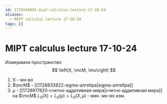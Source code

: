 ```yaml
---
id: 1729144491-mipt-calculus-lecture-17-10-24
aliases:
  - MIPT calculus lecture 17-10-24
tags: []
---
```


# MIPT calculus lecture 17-10-24
Измеримое пространство
$$
\left(X, \mcM, \mu\right)
$$
1. X - мн-во
2. $\mcM$ - [[1728833822-sigma-алгебра|sigma-алгебра]]
3. $\mu$ - [[1728917820-счетно-аддитивная-мера|счетно аддитивная мера]] на  $\mcM$
 $L_0(X) = L_0(\mu) = L_0(X, \mu)$ - мин. мн-во изм.
